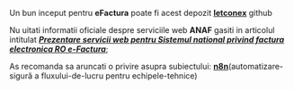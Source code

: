 Un bun inceput pentru **eFactura** poate fi acest depozit [**letconex**](https://github.com/letconex/E-factura) github

Nu uitati informatii oficiale despre serviciile web **ANAF** gasiti in articolul intitulat [***Prezentare servicii web pentru Sistemul national privind factura electronica RO e-Factura***](https://mfinante.gov.ro/static/10/eFactura/prezentare%20apeluri%20API%20E-factura.pdf);

As recomanda sa aruncati o privire asupra subiectului:  [**n8n**](https://github.com/n8n-io/n8n)(automatizare-sigură a fluxului-de-lucru pentru echipele-tehnice)
